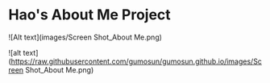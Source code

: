 # Hao's About Me Project
![Alt text](images/Screen Shot_About Me.png)

![alt text](https://raw.githubusercontent.com/gumosun/gumosun.github.io/images/Screen Shot_About Me.png)
